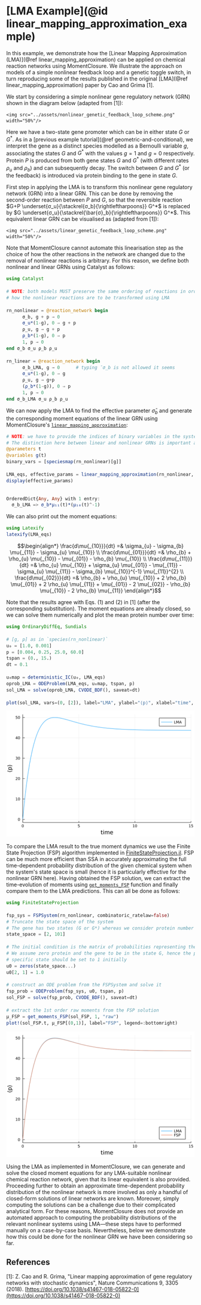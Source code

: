 # [LMA Example](@id linear_mapping_approximation_example)

In this example, we demonstrate how the [Linear Mapping Approximation (LMA)](@ref linear_mapping_approximation) can be applied on chemical reaction networks using MomentClosure. We illustrate the approach on models of a simple nonlinear feedback loop and a genetic toggle switch, in turn reproducing some of the results published in the original [LMA](@ref linear_mapping_approximation) paper by Cao and Grima [1].

We start by considering a simple nonlinear gene regulatory network (GRN) shown in the diagram below (adapted from [1]):
```@raw html
<img src="../assets/nonlinear_genetic_feedback_loop_scheme.png" width="50%"/>⠀
```
Here we have a two-state gene promoter which can be in either state $G$ or $G^*$. As in a [previous example tutorial](@ref geometric-and-conditional), we interpret the gene as a distinct species modelled as a Bernoulli variable $g$, associating the states $G$ and $G^*$ with the values $g=1$ and $g=0$ respectively. Protein $P$ is produced from both gene states $G$ and $G^*$ (with different rates $ρ_u$ and $ρ_b$) and can subsequently decay. The switch between $G$ and $G^*$ (or the feedback) is introduced via protein binding to the gene in state $G$.

First step in applying the LMA is to transform this nonlinear gene regulatory network (GRN) into a linear GRN. This can be done by removing the second-order reaction between $P$ and $G$, so that the reversible reaction $G+P \underset{σ_u}{\stackrel{σ_b}{\rightleftharpoons}} G^*$ is replaced by $G \underset{σ_u}{\stackrel{\bar{σ}_b}{\rightleftharpoons}} G^*$. This equivalent linear GRN can be visualised as (adapted from [1]):
```@raw html
<img src="../assets/linear_genetic_feedback_loop_scheme.png" width="50%"/>⠀
```
Note that MomentClosure cannot automate this linearisation step as the choice of how the other reactions in the network are changed due to the removal of nonlinear reactions is arbitrary. For this reason, we define both nonlinear and linear GRNs using Catalyst as follows:
```julia
using Catalyst

# NOTE: both models MUST preserve the same ordering of reactions in order to detect
# how the nonlinear reactions are to be transformed using LMA

rn_nonlinear = @reaction_network begin
      σ_b, g + p → 0
      σ_u*(1-g), 0 ⇒ g + p
      ρ_u, g → g + p
      ρ_b*(1-g), 0 ⇒ p
      1, p → 0
end σ_b σ_u ρ_b ρ_u

rn_linear = @reaction_network begin
      σ_b_LMA, g → 0      # typing ̄σ_b is not allowed it seems
      σ_u*(1-g), 0 ⇒ g
      ρ_u, g → g+p
      (ρ_b*(1-g)), 0 ⇒ p
      1, p → 0
end σ_b_LMA σ_u ρ_b ρ_u
```
We can now apply the LMA to find the effective parameter $\bar{σ}_b$ and generate the corresponding moment equations of the linear GRN using MomentClosure's [`linear_mapping_approximation`](@ref):
```julia
# NOTE: we have to provide the indices of binary variables in the system as they are ordered in the *nonlinear* GRN.
# The distinction here between linear and nonlinear GRNs is important as in some cases the internal ordering of variables of the two Catalyst models can differ
@parameters t
@variables g(t)
binary_vars = [speciesmap(rn_nonlinear)[g]]

LMA_eqs, effective_params = linear_mapping_approximation(rn_nonlinear, rn_linear, binary_vars, combinatoric_ratelaw=false)
display(effective_params)
```
```julia

OrderedDict{Any, Any} with 1 entry:
  σ_b_LMA => σ_b*μ₁₁(t)*(μ₁₀(t)^-1)
```
We can also print out the moment equations:
```julia
using Latexify
latexify(LMA_eqs)
```
```math
\begin{align*}
\frac{d\mu{_{10}}}{dt} =& \sigma_{u} - \sigma_{b} \mu{_{11}} - \sigma_{u} \mu{_{10}} \\
\frac{d\mu{_{01}}}{dt} =& \rho_{b} + \rho_{u} \mu{_{10}} - \mu{_{01}} - \rho_{b} \mu{_{10}} \\
\frac{d\mu{_{11}}}{dt} =& \rho_{u} \mu{_{10}} + \sigma_{u} \mu{_{01}} - \mu{_{11}} - \sigma_{u} \mu{_{11}} - \sigma_{b} \mu{_{10}}^{-1} \mu{_{11}}^{2} \\
\frac{d\mu{_{02}}}{dt} =& \rho_{b} + \rho_{u} \mu{_{10}} + 2 \rho_{b} \mu{_{01}} + 2 \rho_{u} \mu{_{11}} + \mu{_{01}} - 2 \mu{_{02}} - \rho_{b} \mu{_{10}} - 2 \rho_{b} \mu{_{11}}
\end{align*}
```
Note that the results agree with Eqs. (1) and (2) in [1] (after the corresponding substitution). The moment equations are already closed, so we can solve them numerically and plot the mean protein number over time:
```julia
using OrdinaryDiffEq, Sundials

# [g, p] as in `species(rn_nonlinear)`
u₀ = [1.0, 0.001]
p = [0.004, 0.25, 25.0, 60.0]
tspan = (0., 15.)
dt = 0.1

u₀map = deterministic_IC(u₀, LMA_eqs)
oprob_LMA = ODEProblem(LMA_eqs, u₀map, tspan, p)
sol_LMA = solve(oprob_LMA, CVODE_BDF(), saveat=dt)

plot(sol_LMA, vars=(0, [2]), label="LMA", ylabel="⟨p⟩", xlabel="time", fmt="svg")
```
![LMA feedback loop mean protein number](../assets/LMA_feedback_loop_mean_protein_number.svg)

To compare the LMA result to the true moment dynamics we use the Finite State Projection (FSP) algorithm implemented in [FiniteStateProjection.jl](https://github.com/kaandocal/FiniteStateProjection.jl). FSP can be much more efficient than SSA in accurately approximating the full time-dependent probability distribution of the given chemical system when the system's state space is small (hence it is particularly effective for the nonlinear GRN here). Having obtained the FSP solution, we can extract the time-evolution of moments using [`get_moments_FSP`](@ref) function and finally compare them to the LMA predictions. This can all be done as follows:

```julia
using FiniteStateProjection

fsp_sys = FSPSystem(rn_nonlinear, combinatoric_ratelaw=false)
# Truncate the state space of the system
# The gene has two states (G or G*) whereas we consider protein number from 0 to 100
state_space = [2, 101]

# The initial condition is the matrix of probabilities representing the state of the system
# We assume zero protein and the gene to be in the state G, hence the probability of this
# specific state should be set to 1 initially
u0 = zeros(state_space...)
u0[2, 1] = 1.0

# construct an ODE problem from the FSPSystem and solve it
fsp_prob = ODEProblem(fsp_sys, u0, tspan, p)
sol_FSP = solve(fsp_prob, CVODE_BDF(), saveat=dt)

# extract the 1st order raw moments from the FSP solution
μ_FSP = get_moments_FSP(sol_FSP, 1, "raw")
plot!(sol_FSP.t, μ_FSP[(0,1)], label="FSP", legend=:bottomright)
```
![LMA and FSP feedback loop mean protein number](../assets/LMA+FSP_feedback_loop_mean_protein_number.svg)

Using the LMA as implemented in MomentClosure, we can generate and solve the closed moment equations for any LMA-suitable nonlinear chemical reaction network, given that its linear equivalent is also provided. Proceeding further to obtain an approximate time-dependent probability distribution of the nonlinear network is more involved as only a handful of closed-form solutions of linear networks are known. Moreover, simply computing the solutions can be a challenge due to their complicated analytical form. For these reasons, MomentClosure does not provide an automated approach to computing the probability distributions of the relevant nonlinear systems using LMA—these steps have to performed manually on a case-by-case basis. Nevertheless, below we demonstrate how this could be done for the nonlinear GRN we have been considering so far.


## References

[1]: Z. Cao and R. Grima, "Linear mapping approximation of gene regulatory networks with stochastic dynamics", Nature Communications 9, 3305 (2018). [https://doi.org/10.1038/s41467-018-05822-0](https://doi.org/10.1038/s41467-018-05822-0)
